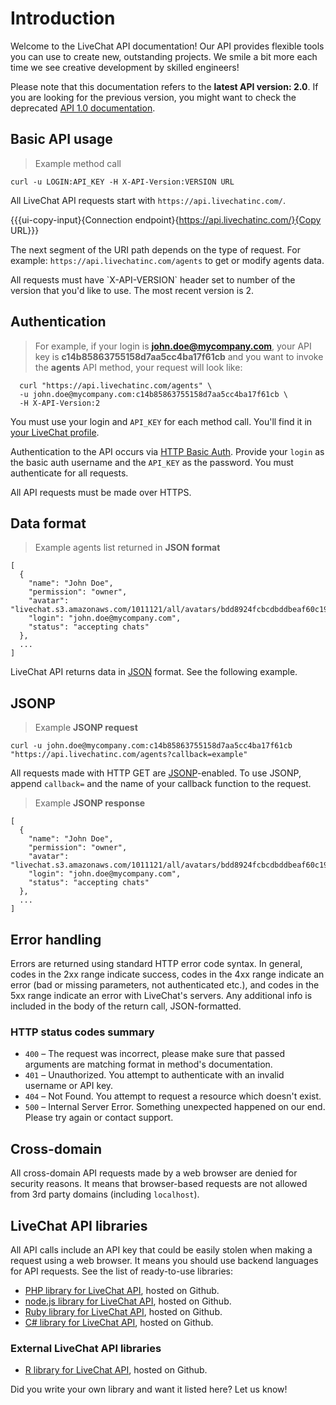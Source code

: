 # Introduction

Welcome to the LiveChat API documentation! Our API provides flexible tools you can use to create new, outstanding projects. We smile a bit more each time we see creative development by skilled engineers!

Please note that this documentation refers to the **latest API version: 2.0**. If you are looking for the previous version, you might want to check the deprecated [API 1.0 documentation](https://www.livechatinc.com/api/v1/).

## Basic API usage

>Example method call

```shell
curl -u LOGIN:API_KEY -H X-API-Version:VERSION URL
```

All LiveChat API requests start with `https://api.livechatinc.com/`.

{{{ui-copy-input}{Connection endpoint}{https://api.livechatinc.com/}{Copy URL}}}

The next segment of the URI path depends on the type of request. For example: `https://api.livechatinc.com/agents` to get or modify agents data.

<aside class="notice">All requests must have `X-API-VERSION` header set to number of the version that you'd like to use. The most recent version is 2.</aside>


## Authentication

>For example, if your login is **john.doe@mycompany.com**, your API key is **c14b85863755158d7aa5cc4ba17f61cb** and you want to invoke the **agents** API method, your request will look like:

```shell
  curl "https://api.livechatinc.com/agents" \
  -u john.doe@mycompany.com:c14b85863755158d7aa5cc4ba17f61cb \
  -H X-API-Version:2
```

You must use your login and `API_KEY` for each method call. You'll find it in [your LiveChat profile](https://my.livechatinc.com/agents/api-key).

Authentication to the API occurs via [HTTP Basic Auth](http://en.wikipedia.org/wiki/Basic_access_authentication). Provide your `login` as the basic auth username and the `API_KEY` as the password. You must authenticate for all requests.

All API requests must be made over HTTPS.

## Data format

>Example agents list returned in **JSON format**

```json-doc
[
  {
    "name": "John Doe",
    "permission": "owner",
    "avatar": "livechat.s3.amazonaws.com/1011121/all/avatars/bdd8924fcbcdbddbeaf60c19b238b0b0.jpg",
    "login": "john.doe@mycompany.com",
    "status": "accepting chats"
  },
  ...
]
```

LiveChat API returns data in [JSON](http://en.wikipedia.org/wiki/JSON) format. See the following example.

## JSONP

>Example **JSONP request**

```shell
curl -u john.doe@mycompany.com:c14b85863755158d7aa5cc4ba17f61cb "https://api.livechatinc.com/agents?callback=example"
```

All requests made with HTTP GET are [JSONP](http://en.wikipedia.org/wiki/JSONP)-enabled. To use JSONP, append `callback=` and the name of your callback function to the request.

>Example **JSONP response**

```json-doc
[
  {
    "name": "John Doe",
    "permission": "owner",
    "avatar": "livechat.s3.amazonaws.com/1011121/all/avatars/bdd8924fcbcdbddbeaf60c19b238b0b0.jpg",
    "login": "john.doe@mycompany.com",
    "status": "accepting chats"
  },
  ...
]
```


## Error handling

Errors are returned using standard HTTP error code syntax. In general, codes in the 2xx range indicate success, codes in the 4xx range indicate an error (bad or missing parameters, not authenticated etc.), and codes in the 5xx range indicate an error with LiveChat's servers. Any additional info is included in the body of the return call, JSON-formatted.

### HTTP status codes summary

*   `400` – The request was incorrect, please make sure that passed arguments are matching format in method's documentation.
*   `401` – Unauthorized. You attempt to authenticate with an invalid username or API key.
*   `404` – Not Found. You attempt to request a resource which doesn't exist.
*   `500` – Internal Server Error. Something unexpected happened on our end. Please try again or contact support.

## Cross-domain

All cross-domain API requests made by a web browser are denied for security reasons. It means that browser-based requests are not allowed from 3rd party domains (including `localhost`).

## LiveChat API libraries

All API calls include an API key that could be easily stolen when making a request using a web browser. It means you should use backend languages for API requests. See the list of ready-to-use libraries:

*   [PHP library for LiveChat API](https://github.com/livechat/api-client-php), hosted on Github.
*   [node.js library for LiveChat API](https://github.com/livechat/api-client-nodejs), hosted on Github.
*   [Ruby library for LiveChat API](https://github.com/cxz/livechat_client), hosted on Github.
*   [C# library for LiveChat API](https://github.com/livechat/api-client-csharp), hosted on Github.

### External LiveChat API libraries

*   [R library for LiveChat API](https://github.com/lawwu/livechatR), hosted on Github.

<aside class="notice">Did you write your own library and want it listed here? Let us know!</aside>
